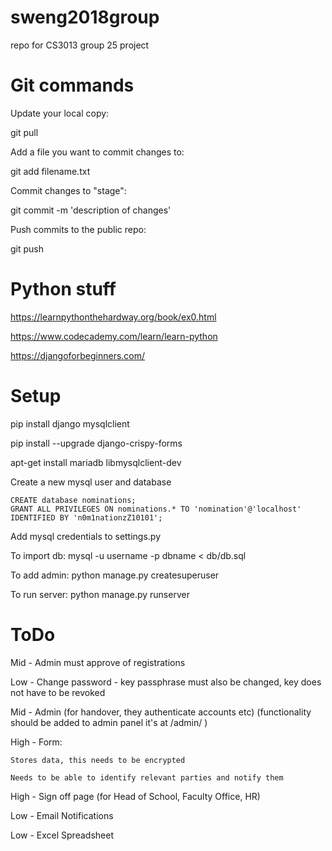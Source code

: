 # sweng2018group
repo for CS3013 group 25 project

# Git commands
Update your local copy:

git pull 

Add a file you want to commit changes to:

git add filename.txt

Commit changes to "stage":

git commit -m 'description of changes'

Push commits to the public repo:

git push

# Python stuff
https://learnpythonthehardway.org/book/ex0.html

https://www.codecademy.com/learn/learn-python

https://djangoforbeginners.com/

# Setup

pip install django mysqlclient

pip install --upgrade django-crispy-forms

apt-get install mariadb libmysqlclient-dev

Create a new mysql user and database
```
CREATE database nominations;
GRANT ALL PRIVILEGES ON nominations.* TO 'nomination'@'localhost' IDENTIFIED BY 'n0m1nationzZ10101';
```
Add mysql credentials to settings.py

To import db: mysql -u username -p dbname < db/db.sql

To add admin: python manage.py createsuperuser

To run server: python manage.py runserver

# ToDo

Mid - Admin must approve of registrations

Low - Change password - key passphrase must also be changed, key does not have to be revoked

Mid - Admin (for handover, they authenticate accounts etc)	(functionality should be added to admin panel it's at /admin/ )

High - Form:

	Stores data, this needs to be encrypted

	Needs to be able to identify relevant parties and notify them

High - Sign off page (for Head of School, Faculty Office, HR)

Low - Email Notifications

Low - Excel Spreadsheet
